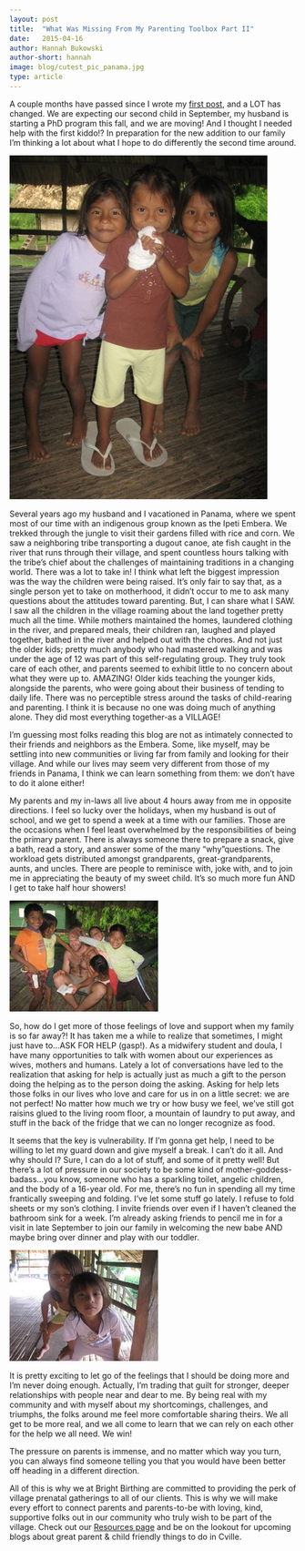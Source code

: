 ```yaml
---
layout: post
title:  "What Was Missing From My Parenting Toolbox Part II"
date:   2015-04-16
author: Hannah Bukowski
author-short: hannah
image: blog/cutest_pic_panama.jpg
type: article
---
```


A couple months have passed since I wrote my [first post](/2015/01/19/what-was-missing-from-my-parenting-toolbox.html), and a LOT has changed.  We are expecting our second child in September, my husband is starting a PhD program this fall, and we are moving!  And I thought I needed help with the first kiddo!?  In preparation for the new addition to our family I’m thinking a lot about what I hope to do differently the second time around.  

<img class="right small-12 medium-6 columns" src="/images/blog/cutest_pic_panama.jpg">

Several years ago my husband and I vacationed in Panama, where we spent most of our time with an indigenous group known as the Ipeti Embera.  We trekked through the jungle to visit their gardens filled with rice and corn.  We saw a neighboring tribe transporting a dugout canoe, ate fish caught in the river that runs through their village, and spent countless hours talking with the tribe’s chief about the challenges of maintaining traditions in a changing world.  There was a lot to take in!  I think what left the biggest impression was the way the children were being raised.  It’s only fair to say that, as a single person yet to take on motherhood, it didn’t occur to me to ask many questions about the attitudes toward parenting.  But, I can share what I SAW.  I saw all the children in the village roaming about the land together pretty much all the time. While mothers maintained the homes, laundered clothing in the river, and prepared meals, their children ran, laughed and played together, bathed in the river and helped out with the chores.  And not just the older kids; pretty much anybody who had mastered walking and was under the age of 12 was part of this self-regulating group.  They truly took care of each other, and parents seemed to exhibit little to no concern about what they were up to.  AMAZING!  Older kids teaching the younger kids, alongside the parents, who were going about their business of tending to daily life.  There was no perceptible stress around the tasks of child-rearing and parenting.  I think it is because no one was doing much of anything alone.  They did most everything together-as a VILLAGE!

I’m guessing most folks reading this blog are not as intimately connected to their friends and neighbors as the Embera.  Some, like myself, may be settling into new communities or living far from family and looking for their village.  And while our lives may seem very different from those of my friends in Panama, I think we can learn something from them: we don’t have to do it alone either!

My parents and my in-laws all live about 4 hours away from me in opposite directions.  I feel so lucky over the holidays, when my husband is out of school, and we get to spend a week at a time with our families.  Those are the occasions when I feel least overwhelmed by the responsibilities of being the primary parent.  There is always someone there to prepare a snack, give a bath, read a story, and answer some of the many “why”questions.  The workload gets distributed amongst grandparents, great-grandparents, aunts, and uncles.  There are people to reminisce with, joke with, and to join me in appreciating the beauty of my sweet child.  It’s so much more fun AND I get to take half hour showers!

<img class="left small-12 medium-6 columns" src="/images/blog/matt_panama.jpg">

So, how do I get more of those feelings of love and support when my family is so far away?!  It has taken me a while to realize that sometimes, I might just have to…ASK FOR HELP (gasp!).  As a midwifery student and doula, I have many opportunities to talk with women about our experiences as wives, mothers and humans.  Lately a lot of conversations have led to the realization that asking for help is actually just as much a gift to the person doing the helping as to the person doing the asking.  Asking for help lets those folks in our lives who love and care for us in on a little secret: we are not perfect!  No matter how much we try or how busy we feel, we’ve still got raisins glued to the living room floor, a mountain of laundry to put away, and stuff in the back of the fridge that we can no longer recognize as food.  

It seems that the key is vulnerability.  If I’m gonna get help, I need to be willing to let my guard down and give myself a break.  I can’t do it all. And why should I?  Sure, I can do a lot of stuff, and some of it pretty well!  But there’s a lot of pressure in our society to be some kind of mother-goddess-badass…you know, someone who has a sparkling toilet, angelic children, and the body of a 16-year old.  For me, there’s no fun in spending all my time frantically sweeping and folding.  I’ve let some stuff go lately. I refuse to fold sheets or my son’s clothing.  I invite friends over even if I haven’t cleaned the bathroom sink for a week.  I’m already asking friends to pencil me in for a visit in late September to join our family in welcoming the new babe AND maybe bring over dinner and play with our toddler.   

<img class="right small-12 medium-6 columns" src="/images/blog/kids_panama.jpg">

It is pretty exciting to let go of the feelings that I should be doing more and I’m never doing enough.  Actually, I’m trading that guilt for stronger, deeper relationships with people near and dear to me.  By being real with my community and with myself about my shortcomings, challenges, and triumphs, the folks around me feel more comfortable sharing theirs.  We all get to be more real, and we all come to learn that we can rely on each other for the help we all need.  We win!

The pressure on parents is immense, and no matter which way you turn, you can always find someone telling you that you would have been better off heading in a different direction. 

All of this is why we at Bright Birthing are committed to providing the perk of village prenatal gatherings to all of our clients.  This is why we will make every effort to connect parents and parents-to-be with loving, kind, supportive folks out in our community who truly wish to be part of the village.  Check out our [Resources page](/werecommend/) and be on the lookout for upcoming blogs about great parent & child friendly things to do in Cville.  
